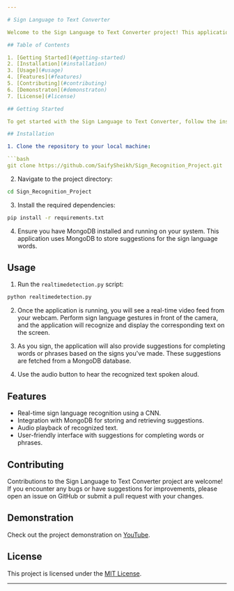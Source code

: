 ```yaml
---

# Sign Language to Text Converter

Welcome to the Sign Language to Text Converter project! This application utilizes a convolutional neural network (CNN) to recognize hand signs and translate them into text in real-time. Whether you're learning sign language or need assistance communicating with individuals who are deaf or hard of hearing, this tool aims to bridge the gap by providing accurate and efficient sign language recognition.

## Table of Contents

1. [Getting Started](#getting-started)
2. [Installation](#installation)
3. [Usage](#usage)
4. [Features](#features)
5. [Contributing](#contributing)
6. [Demonstraton](#demonstraton)
7. [License](#license)

## Getting Started

To get started with the Sign Language to Text Converter, follow the installation instructions below.

## Installation

1. Clone the repository to your local machine:

```bash
git clone https://github.com/SaifySheikh/Sign_Recognition_Project.git
```

2. Navigate to the project directory:

```bash
cd Sign_Recognition_Project
```

3. Install the required dependencies:

```bash
pip install -r requirements.txt
```

4. Ensure you have MongoDB installed and running on your system. This application uses MongoDB to store suggestions for the sign language words.

## Usage

1. Run the `realtimedetection.py` script:

```bash
python realtimedetection.py
```

2. Once the application is running, you will see a real-time video feed from your webcam. Perform sign language gestures in front of the camera, and the application will recognize and display the corresponding text on the screen.

3. As you sign, the application will also provide suggestions for completing words or phrases based on the signs you've made. These suggestions are fetched from a MongoDB database.

4. Use the audio button to hear the recognized text spoken aloud.

## Features

- Real-time sign language recognition using a CNN.
- Integration with MongoDB for storing and retrieving suggestions.
- Audio playback of recognized text.
- User-friendly interface with suggestions for completing words or phrases.

## Contributing

Contributions to the Sign Language to Text Converter project are welcome! If you encounter any bugs or have suggestions for improvements, please open an issue on GitHub or submit a pull request with your changes.

## Demonstration

Check out the project demonstration on [YouTube](https://youtu.be/egK8LQbFnC0).

## License

This project is licensed under the [MIT License](https://github.com/SaifySheikh/Sign_Recognition_Project/blob/main/MIT%20LICENSE).


---
```


